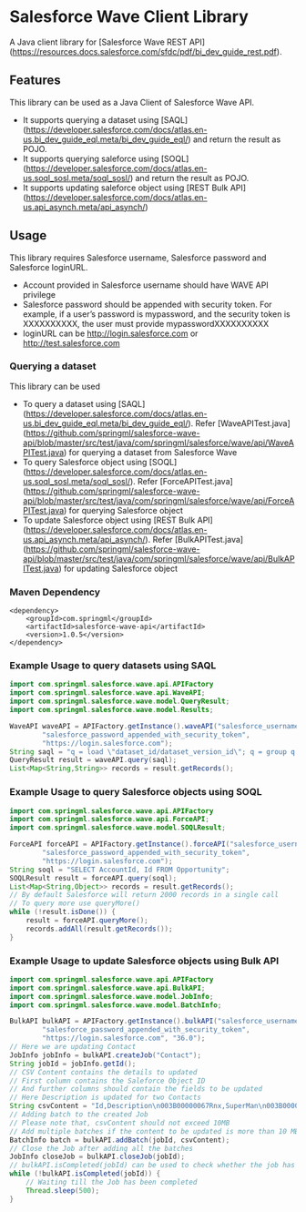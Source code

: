 # Salesforce Wave Client Library

A Java client library for [Salesforce Wave REST API] (https://resources.docs.salesforce.com/sfdc/pdf/bi_dev_guide_rest.pdf).

## Features
This library can be used as a Java Client of Salesforce Wave API. 
* It supports querying a dataset using [SAQL] (https://developer.salesforce.com/docs/atlas.en-us.bi_dev_guide_eql.meta/bi_dev_guide_eql/) and return the result as POJO.
* It supports querying saleforce using [SOQL] (https://developer.salesforce.com/docs/atlas.en-us.soql_sosl.meta/soql_sosl/) and return the result as POJO.
* It supports updating saleforce object using [REST Bulk API] (https://developer.salesforce.com/docs/atlas.en-us.api_asynch.meta/api_asynch/)


## Usage
This library requires Salesforce username, Salesforce password and Salesforce loginURL.
* Account provided in Salesforce username should have WAVE API privilege
* Salesforce password should be appended with security token. For example, if a user’s password is mypassword, and the security token is XXXXXXXXXX, the user must provide mypasswordXXXXXXXXXX
* loginURL can be http://login.salesforce.com or http://test.salesforce.com 

### Querying a dataset
This library can be used 
* To query a dataset using [SAQL] (https://developer.salesforce.com/docs/atlas.en-us.bi_dev_guide_eql.meta/bi_dev_guide_eql/). Refer [WaveAPITest.java] (https://github.com/springml/salesforce-wave-api/blob/master/src/test/java/com/springml/salesforce/wave/api/WaveAPITest.java) for querying a dataset from Salesforce Wave
* To query Salesforce object using [SOQL] (https://developer.salesforce.com/docs/atlas.en-us.soql_sosl.meta/soql_sosl/). Refer [ForceAPITest.java] (https://github.com/springml/salesforce-wave-api/blob/master/src/test/java/com/springml/salesforce/wave/api/ForceAPITest.java) for querying Salesforce object
* To update Salesforce object using [REST Bulk API] (https://developer.salesforce.com/docs/atlas.en-us.api_asynch.meta/api_asynch/). Refer [BulkAPITest.java] (https://github.com/springml/salesforce-wave-api/blob/master/src/test/java/com/springml/salesforce/wave/api/BulkAPITest.java) for updating Salesforce object

### Maven Dependency
```
<dependency>
    <groupId>com.springml</groupId>
    <artifactId>salesforce-wave-api</artifactId>
    <version>1.0.5</version>
</dependency>
```

### Example Usage to query datasets using SAQL
```java
import com.springml.salesforce.wave.api.APIFactory
import com.springml.salesforce.wave.api.WaveAPI;
import com.springml.salesforce.wave.model.QueryResult;
import com.springml.salesforce.wave.model.Results;

WaveAPI waveAPI = APIFactory.getInstance().waveAPI("salesforce_username",
		"salesforce_password_appended_with_security_token", 
        "https://login.salesforce.com");
String saql = "q = load \"dataset_id/dataset_version_id\"; q = group q by ('field1', 'field2'); q = foreach q generate 'field1' as 'field1',  'field2' as 'field2', count() as 'count'; q = limit q 2000;";
QueryResult result = waveAPI.query(saql);
List<Map<String,String>> records = result.getRecords();

```

### Example Usage to query Salesforce objects using SOQL
```java
import com.springml.salesforce.wave.api.APIFactory
import com.springml.salesforce.wave.api.ForceAPI;
import com.springml.salesforce.wave.model.SOQLResult;

ForceAPI forceAPI = APIFactory.getInstance().forceAPI("salesforce_username",
		"salesforce_password_appended_with_security_token", 
        "https://login.salesforce.com");
String soql = "SELECT AccountId, Id FROM Opportunity";
SOQLResult result = forceAPI.query(soql);
List<Map<String,Object>> records = result.getRecords();
// By default Salesforce will return 2000 records in a single call
// To query more use queryMore()
while (!result.isDone()) {
    result = forceAPI.queryMore();
    records.addAll(result.getRecords());
}

```


### Example Usage to update Salesforce objects using Bulk API
```java
import com.springml.salesforce.wave.api.APIFactory
import com.springml.salesforce.wave.api.BulkAPI;
import com.springml.salesforce.wave.model.JobInfo;
import com.springml.salesforce.wave.model.BatchInfo;

BulkAPI bulkAPI = APIFactory.getInstance().bulkAPI("salesforce_username", 
		"salesforce_password_appended_with_security_token",
        "https://login.salesforce.com", "36.0");
// Here we are updating Contact
JobInfo jobInfo = bulkAPI.createJob("Contact");
String jobId = jobInfo.getId();
// CSV Content contains the details to updated
// First column contains the Saleforce Object ID
// And further columns should contain the fields to be updated
// Here Description is updated for two Contacts
String csvContent = "Id,Description\n003B00000067Rnx,SuperMan\n003B00000067Rnw,SpiderMan";
// Adding batch to the created Job
// Please note that, csvContent should not exceed 10MB
// Add multiple batches if the content to be updated is more than 10 MB
BatchInfo batch = bulkAPI.addBatch(jobId, csvContent);
// Close the Job after adding all the batches
JobInfo closeJob = bulkAPI.closeJob(jobId);
// bulkAPI.isCompleted(jobId) can be used to check whether the job has been completed
while (!bulkAPI.isCompleted(jobId)) {
    // Waiting till the Job has been completed
    Thread.sleep(500);
}

```